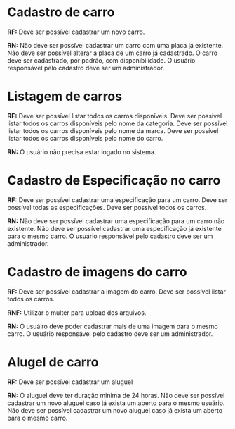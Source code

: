 # Cadastro de carro

**RF:**
Deve ser possível cadastrar um novo carro.

**RN:**
Não deve ser possível cadastrar um carro com uma placa já existente.
Não deve ser possível alterar a placa de um carro já cadastrado.
O carro deve ser cadastrado, por padrão, com disponibilidade.
O usuário responsável pelo cadastro deve ser um administrador.

# Listagem de carros

**RF:**
Deve ser possível listar todos os carros disponíveis.
Deve ser possível listar todos os carros disponíveis pelo nome da categoria.
Deve ser possível listar todos os carros disponíveis pelo nome da marca.
Deve ser possível listar todos os carros disponíveis pelo nome do carro.

**RN:**
O usuário não precisa estar logado no sistema.

# Cadastro de Especificação no carro

**RF:**
Deve ser possível cadastrar uma especificação para um carro.
Deve ser possível todas as especificações.
Deve ser possível todos os carros.

**RN:**
Não deve ser possível cadastrar uma especificação para um carro não existente.
Não deve ser possível cadastrar uma especificação já existente para o mesmo carro.
O usuário responsável pelo cadastro deve ser um administrador.

# Cadastro de imagens do carro

**RF:**
Deve ser possível cadastrar a imagem do carro.
Deve ser possível listar todos os carros.

**RNF:**
Utilizar o multer para upload dos arquivos.

**RN:**
O usuáiro deve poder cadastrar mais de uma imagem para o mesmo carro.
O usuário responsável pelo cadastro deve ser um administrador.

# Alugel de carro

**RF:**
Deve ser possível cadastrar um aluguel

**RN:**
O aluguel deve ter duração minima de 24 horas.
Não deve ser possível cadastrar um novo aluguel caso já exista um aberto para o mesmo usuário.
Não deve ser possível cadastrar um novo aluguel caso já exista um aberto para o mesmo carro.